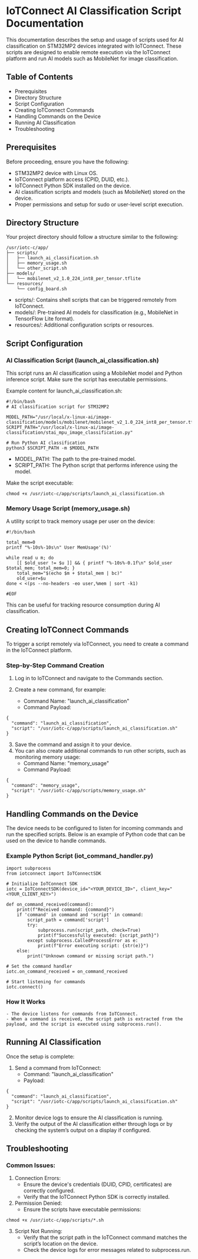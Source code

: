 # IoTConnect AI Classification Script Documentation
This documentation describes the setup and usage of scripts used for AI classification on STM32MP2 devices integrated with IoTConnect. These scripts are designed to enable remote execution via the IoTConnect platform and run AI models such as MobileNet for image classification.

## Table of Contents
- Prerequisites
- Directory Structure
- Script Configuration
- Creating IoTConnect Commands
- Handling Commands on the Device
- Running AI Classification
- Troubleshooting

## Prerequisites
Before proceeding, ensure you have the following:
- STM32MP2 device with Linux OS.
- IoTConnect platform access (CPID, DUID, etc.).
- IoTConnect Python SDK installed on the device.
- AI classification scripts and models (such as MobileNet) stored on the device.
- Proper permissions and setup for sudo or user-level script execution.

## Directory Structure
Your project directory should follow a structure similar to the following:

```
/usr/iotc-c/app/
├── scripts/
│   ├── launch_ai_classification.sh
│   ├── memory_usage.sh
│   └── other_script.sh
├── models/
│   └── mobilenet_v2_1.0_224_int8_per_tensor.tflite
└── resources/
    └── config_board.sh
```

- scripts/: Contains shell scripts that can be triggered remotely from IoTConnect.
- models/: Pre-trained AI models for classification (e.g., MobileNet in TensorFlow Lite format).
- resources/: Additional configuration scripts or resources.

## Script Configuration
### AI Classification Script (launch_ai_classification.sh)
This script runs an AI classification using a MobileNet model and Python inference script. Make sure the script has executable permissions.

Example content for launch_ai_classification.sh:
```
#!/bin/bash
# AI classification script for STM32MP2

MODEL_PATH="/usr/local/x-linux-ai/image-classification/models/mobilenet/mobilenet_v2_1.0_224_int8_per_tensor.tflite"
SCRIPT_PATH="/usr/local/x-linux-ai/image-classification/stai_mpu_image_classification.py"

# Run Python AI classification
python3 $SCRIPT_PATH -m $MODEL_PATH
```
- MODEL_PATH: The path to the pre-trained model.
- SCRIPT_PATH: The Python script that performs inference using the model.

Make the script executable:
```
chmod +x /usr/iotc-c/app/scripts/launch_ai_classification.sh
```
### Memory Usage Script (memory_usage.sh)
A utility script to track memory usage per user on the device:
```
#!/bin/bash

total_mem=0
printf "%-10s%-10s\n" User MemUsage'(%)'

while read u m; do
    [[ $old_user != $u ]] && { printf "%-10s%-0.1f\n" $old_user $total_mem; total_mem=0; }
    total_mem="$(echo $m + $total_mem | bc)"
    old_user=$u
done < <(ps --no-headers -eo user,%mem | sort -k1)

#EOF
```

This can be useful for tracking resource consumption during AI classification.

## Creating IoTConnect Commands
To trigger a script remotely via IoTConnect, you need to create a command in the IoTConnect platform.

### Step-by-Step Command Creation
1) Log in to IoTConnect and navigate to the Commands section.
2) Create a new command, for example:

	- Command Name: "launch_ai_classification"
	- Command Payload:
```
{
  "command": "launch_ai_classification",
  "script": "/usr/iotc-c/app/scripts/launch_ai_classification.sh"
}
```
3) Save the command and assign it to your device.
4) You can also create additional commands to run other scripts, such as monitoring memory usage:
	- Command Name: "memory_usage"
	- Command Payload:
```
{
  "command": "memory_usage",
  "script": "/usr/iotc-c/app/scripts/memory_usage.sh"
}
```

## Handling Commands on the Device
The device needs to be configured to listen for incoming commands and run the specified scripts. Below is an example of Python code that can be used on the device to handle commands.

### Example Python Script (iot_command_handler.py)
```
import subprocess
from iotconnect import IoTConnectSDK

# Initialize IoTConnect SDK
iotc = IoTConnectSDK(device_id="<YOUR_DEVICE_ID>", client_key="<YOUR_CLIENT_KEY>")

def on_command_received(command):
    print(f"Received command: {command}")
    if 'command' in command and 'script' in command:
        script_path = command['script']
        try:
            subprocess.run(script_path, check=True)
            print(f"Successfully executed: {script_path}")
        except subprocess.CalledProcessError as e:
            print(f"Error executing script: {str(e)}")
    else:
        print("Unknown command or missing script path.")

# Set the command handler
iotc.on_command_received = on_command_received

# Start listening for commands
iotc.connect()
```

### How It Works
	- The device listens for commands from IoTConnect.
	- When a command is received, the script path is extracted from the payload, and the script is executed using subprocess.run().

## Running AI Classification
Once the setup is complete:

1) Send a command from IoTConnect:
	- Command: "launch_ai_classification"
	- Payload:
```
{
  "command": "launch_ai_classification",
  "script": "/usr/iotc-c/app/scripts/launch_ai_classification.sh"
}
```
2) Monitor device logs to ensure the AI classification is running.
3) Verify the output of the AI classification either through logs or by checking the system’s output on a display if configured.

## Troubleshooting
### Common Issues:
1) Connection Errors:
	- Ensure the device's credentials (DUID, CPID, certificates) are correctly configured.
	- Verify that the IoTConnect Python SDK is correctly installed.
2) Permission Denied:
	- Ensure the scripts have executable permissions:
```
chmod +x /usr/iotc-c/app/scripts/*.sh
```
3) Script Not Running:
	- Verify that the script path in the IoTConnect command matches the script’s location on the device.
	- Check the device logs for error messages related to subprocess.run.
